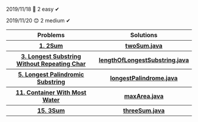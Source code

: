 2019/11/18 🎉
2 easy ✔

2019/11/20 😊
2 medium ✔

<table>
  <tr>
    <th>Problems</th>
    <th>Solutions</th>
  </tr>
  <tr>
    <th><a = href = "https://leetcode.com/problems/two-sum/">1. 2Sum</a></th>
    <th><a href = "https://github.com/PepperHxH/LeetCode/blob/master/Algorithms/twoSum.java">twoSum.java</a></th>
  </tr>
  <tr>
    <th><a href = "https://leetcode.com/problems/longest-substring-without-repeating-characters/">3. Longest Substring Without Repeating Char</a></th>
    <th><a href = "https://github.com/PepperHxH/LeetCode/blob/master/Algorithms/lengthOfLongestSubstring.java">lengthOfLongestSubstring.java</a></th>
  </tr>
  <tr>
    <th><a = href = "https://leetcode.com/problems/longest-palindromic-substring/">5. Longest Palindromic Substring</a></th>
    <th><a href = "https://github.com/PepperHxH/LeetCode/blob/master/Algorithms/longestPalindrome.java">longestPalindrome.java</a></th>
  </tr>
  <tr>
    <th><a = href = "https://leetcode.com/problems/container-with-most-water/">11. Container With Most Water</a></th>
    <th><a href = "https://github.com/PepperHxH/LeetCode/blob/master/Algorithms/maxArea.java">maxArea.java</a></th>
  </tr>
  <tr>
    <th><a = href = "https://leetcode.com/problems/3sum/">15. 3Sum</a></th>
    <th><a href = "https://github.com/PepperHxH/LeetCode/blob/master/Algorithms/threeSum.java">threeSum.java</a></th>
  </tr>
</table>
